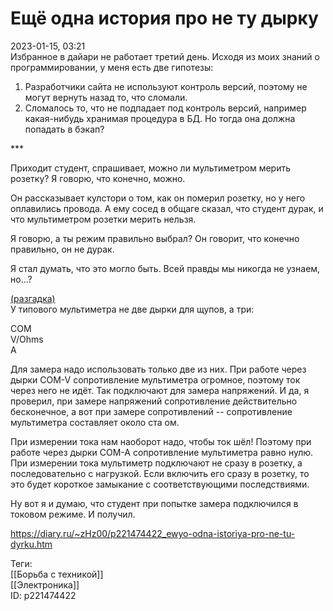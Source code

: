Ещё одна история про не ту дырку
=================================

   
 2023-01-15, 03:21   
  Избранное в дайари не работает третий день. Исходя из моих знаний о программировании, у меня есть две гипотезы:   
   
 1. Разработчики сайта не используют контроль версий, поэтому не могут вернуть назад то, что сломали.   
 2. Сломалось то, что не подпадает под контроль версий, например какая-нибудь хранимая процедура в БД. Но тогда она должна попадать в бэкап?   
   
 \*\*\*   
   
 Приходит студент, спрашивает, можно ли мультиметром мерить розетку? Я говорю, что конечно, можно.   
   
 Он рассказывает кулстори о том, как он померил розетку, но у него оплавились провода. А ему сосед в общаге сказал, что студент дурак, и что мультиметром розетки мерить нельзя.   
   
 Я говорю, а ты режим правильно выбрал? Он говорит, что конечно правильно, он не дурак.   
   
 Я стал думать, что это могло быть. Всей правды мы никогда не узнаем, но...?   
   
  [(разгадка)](https://zHz00.diary.ru/p221474422.htm?index=1#linkmore221474422m1)      
 У типового мультиметра не две дырки для щупов, а три:   
   
 COM   
 V/Ohms   
 A   
   
 Для замера надо использовать только две из них. При работе через дырки COM-V сопротивление мультиметра огромное, поэтому ток через него не идёт. Так подключают для замера напряжений.  И да, я проверил, при замере напряжений сопротивление действительно бесконечное, а вот при замере сопротивлений -- сопротивление мультиметра составляет около ста ом.    
   
 При измерении тока нам наоборот надо, чтобы ток шёл! Поэтому при работе через дырки COM-A сопротивление мультиметра равно нулю. При измерении тока мультиметр подключают не сразу в розетку, а последовательно с нагрузкой. Если включить его сразу в розетку, то это будет короткое замыкание с соответствующими последствиями.   
   
 Ну вот я и думаю, что студент при попытке замера подключился в токовом режиме. И получил.   
     
    
 <https://diary.ru/~zHz00/p221474422_ewyo-odna-istoriya-pro-ne-tu-dyrku.htm>   
   
 Теги:   
 [[Борьба с техникой]]   
 [[Электроника]]   
 ID: p221474422